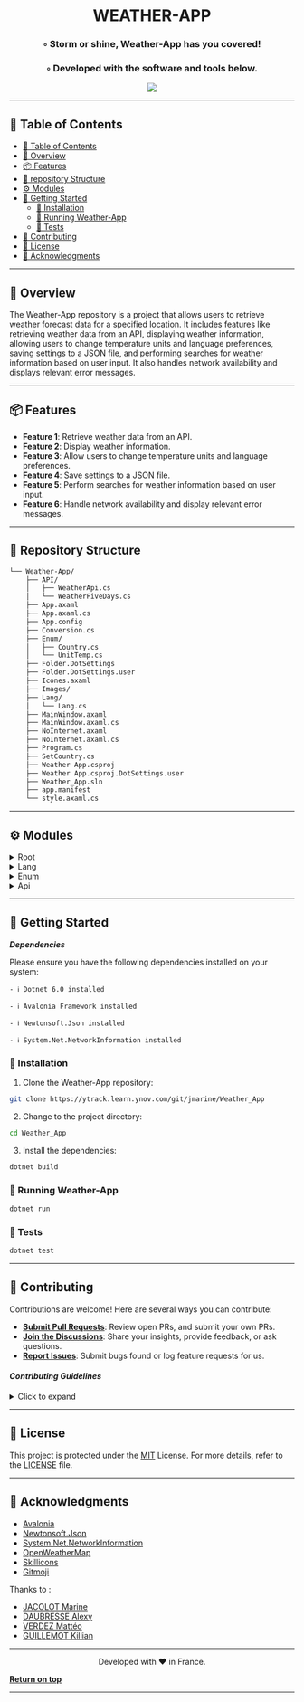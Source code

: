 <!---->

<div align="center">
    <h1>WEATHER-APP</h1>
    <h3>◦ Storm or shine, Weather-App has you covered!</h3>
    <h3>◦ Developed with the software and tools below.</h3>
</div>

<p align="center">
  <a href="https://skillicons.dev">
    <img src=https://skillicons.dev/icons?i=cs,git,idea />
  </a>
</p>

---

## 📖 Table of Contents
- [📖 Table of Contents](#-table-of-contents)
- [📍 Overview](#-overview)
- [📦 Features](#-features)
- [📂 repository Structure](#-repository-structure)
- [⚙️ Modules](#modules)
- [🚀 Getting Started](#-getting-started)
    - [🔧 Installation](#-installation)
    - [🤖 Running Weather-App](#-running-Weather-App)
    - [🧪 Tests](#-tests)
- [🤝 Contributing](#-contributing)
- [📄 License](#-license)
- [👏 Acknowledgments](#-acknowledgments)

---


## 📍 Overview

The Weather-App repository is a project that allows users to retrieve weather forecast data for a specified location. It includes features like retrieving weather data from an API, displaying weather information, allowing users to change temperature units and language preferences, saving settings to a JSON file, and performing searches for weather information based on user input. It also handles network availability and displays relevant error messages.

---

## 📦 Features

- **Feature 1**: Retrieve weather data from an API.
- **Feature 2**: Display weather information.
- **Feature 3**: Allow users to change temperature units and language preferences.
- **Feature 4**: Save settings to a JSON file.
- **Feature 5**: Perform searches for weather information based on user input.
- **Feature 6**: Handle network availability and display relevant error messages.

---


## 📂 Repository Structure

```sh
└── Weather-App/
    ├── API/
    │   ├── WeatherApi.cs
    │   └── WeatherFiveDays.cs
    ├── App.axaml
    ├── App.axaml.cs
    ├── App.config
    ├── Conversion.cs
    ├── Enum/
    │   ├── Country.cs
    │   └── UnitTemp.cs
    ├── Folder.DotSettings
    ├── Folder.DotSettings.user
    ├── Icones.axaml
    ├── Images/
    ├── Lang/
    │   └── Lang.cs
    ├── MainWindow.axaml
    ├── MainWindow.axaml.cs
    ├── NoInternet.axaml
    ├── NoInternet.axaml.cs
    ├── Program.cs
    ├── SetCountry.cs
    ├── Weather App.csproj
    ├── Weather App.csproj.DotSettings.user
    ├── Weather_App.sln
    ├── app.manifest
    └── style.axaml.cs

```

---


## ⚙️ Modules

<details closed><summary>Root</summary>

| File                                                                                                                                               | Summary                                                                                                                                                                                                                                                                                                                                                                                                                                           |
|----------------------------------------------------------------------------------------------------------------------------------------------------| ---                                                                                                                                                                                                                                                                                                                                                                                                                                               |
| [app.manifest](https://ytrack.learn.ynov.com/git/jmarine/Weather_App/src/branch/master/app.manifest)                                               | The code represents the directory structure of a Weather App project, organized into different folders and files. The "app.manifest" file contains XML code that defines the compatibility of the application with different versions of Windows. It ensures that the application has been tested and designed to work on Windows 10.                                                                                                             |
| [Weather_App.sln](https://ytrack.learn.ynov.com/git/jmarine/Weather_App/src/branch/master/Weather_App.sln)                                         | This code represents the directory structure of a Weather App project. It includes various files and folders such as API for weather data, App.axaml for the application interface, Enum for country and temperature unit options, Lang for language translations, MainWindow for the main window interface, and NoInternet for handling internet connectivity issues. The code also includes project configurations for different CPU platforms. |
| [Weather App.csproj.DotSettings.user](https://ytrack.learn.ynov.com/git/jmarine/Weather_App/src/branch/master/Weather+App.csproj.DotSettings.user) | The code is a snippet from the Weather App project's.csproj.DotSettings.user file. It defines two entries for ignored paths and paths with incorrect casing during code inspection. One entry points to the "icon.png" file located in the project directory, and the other entry specific to the user's home directory.                                                                                                                          |
| [Weather App.csproj](https://ytrack.learn.ynov.com/git/jmarine/Weather_App/src/branch/master/Weather+App.csproj)                                   | The code is a project file for a Weather App written in C#. It includes references to various Avalonia packages for UI development, as well as Newtonsoft.Json for JSON parsing. The app supports.NET 6.0 and includes an application manifest. It also includes item groups for the solution file and resources like images.                                                                                                                     |
| [SetCountry.cs](https://ytrack.learn.ynov.com/git/jmarine/Weather_App/src/branch/master/SetCountry.cs)                                             | The code in SetCountry.cs provides a method, "SetCountryEnum", that sets the chosen country based on the provided index. It uses a switch statement to assign the appropriate country enum value to the "Country" property in the "MainWindow" class. If the index provided is not within the range of available countries, it defaults to English.                                                                                               |
| [Program.cs](https://ytrack.learn.ynov.com/git/jmarine/Weather_App/src/branch/master/Program.cs)                                                   | The code in the Program.cs file initializes and configures an Avalonia application for a Weather App. It ensures that the necessary dependencies and fonts are detected and used. The application is then started with a classic desktop lifetime. The code also includes comments explaining the purpose and usage of the different sections.                                                                                                    |
| [NoInternet.axaml.cs](https://ytrack.learn.ynov.com/git/jmarine/Weather_App/src/branch/master/NoInternet.axaml.cs)                                 | This code is part of a weather app project. The code represents the functionality of the "NoInternet" page in the app. It checks if there is an internet connection available using the NetworkInterface class. If an internet connection is available, it opens the MainWindow and closes the current page.                                                                                                                                      |
| [NoInternet.axaml](https://ytrack.learn.ynov.com/git/jmarine/Weather_App/src/branch/master/NoInternet.axaml)                                       | The code above represents the XAML markup for a window titled "NoInternet". The window contains a grid with one row, and within the row, there is a text block displaying the message "No Internet Connection" with a font size of 20. There is also a button within the grid that triggers an event when clicked.                                                                                                                                |
| [MainWindow.axaml.cs](https://ytrack.learn.ynov.com/git/jmarine/Weather_App/src/branch/master/MainWindow.axaml.cs)                                 | This code represents the main functionality of a Weather App. It includes features such as retrieving weather data from an API, displaying weather information, allowing the user to change temperature units and language preferences, saving settings to a JSON file, and performing searches for weather information based on user input. The code also handles network availability and displays error messages when necessary.               |
| [MainWindow.axaml](https://ytrack.learn.ynov.com/git/jmarine/Weather_App/src/branch/master/MainWindow.axaml)                                       | HTTPStatus Exception: 400                                                                                                                                                                                                                                                                                                                                                                                                                         |
| [Icones.axaml](https://ytrack.learn.ynov.com/git/jmarine/Weather_App/src/branch/master/Icones.axaml)                                               | The code is a XAML file that contains styles for an application's user interface. It defines a preview container with a border and allows for the addition of controls for previewing purposes. Additionally, the file provides a section for defining styles that can be applied to various UI elements within the application.                                                                                                                  |
| [Folder.DotSettings.user](https://ytrack.learn.ynov.com/git/jmarine/Weather_App/src/branch/master/Folder.DotSettings.user)                         | This code applies a specific exclusion rule in a DotSettings.user file located in the Folder.DotSettings.user path. The rule excludes a specific file (MainWindow.axaml.cs) from code inspections in the Visual Studio IDE.                                                                                                                                                                                                                       |
| [Folder.DotSettings](https://ytrack.learn.ynov.com/git/jmarine/Weather_App/src/branch/master/Folder.DotSettings)                                   | The code in Folder.DotSettings is a resource dictionary in XAML format. It sets the value of a property called "/Default/CodeEditing/SuppressNullableWarningFix/Enabled/@EntryValue" to False. This property is related to suppressing Nullable Warning Fix in code editing.                                                                                                                                                                      |
| [Conversion.cs](https://ytrack.learn.ynov.com/git/jmarine/Weather_App/src/branch/master/Conversion.cs)                                             | The "Conversion.cs" file contains a class called "Conversion" that provides several static methods for unit conversion and other operations. The methods include converting Kelvin temperature to Celsius or Fahrenheit, getting the two-letter country code based on a country name, and downloading an image from a URL to a specified location.                                                                                                |
| [App.config](https://ytrack.learn.ynov.com/git/jmarine/Weather_App/src/branch/master/App.config)                                                   | The code represents a directory tree structure of a Weather App project, containing various files and folders. The App.config file contains configuration settings for the application, including an API key.                                                                                                                                                                                                                                     |
| [App.axaml.cs](https://ytrack.learn.ynov.com/git/jmarine/Weather_App/src/branch/master/App.axaml.cs)                                               | The code represents the main entry point of the Weather App application. It checks if the device has an active network connection using the NetworkInterface class. If there is a network connection, it creates an instance of the MainWindow class and sets it as the main window of the application. If there is no network connection, it creates an instance of the NoInternet class and sets it as the main window.                         |
| [App.axaml](https://ytrack.learn.ynov.com/git/jmarine/Weather_App/src/branch/master/App.axaml)                                                     | This code is an XML file that belongs to an Avalonia UI project for a Weather App. It defines the application's main window layout and styling. The code imports the FluentTheme and references an Icones.axaml file for additional styles. It also specifies the RequestedThemeVariant as "Default", which means the app will follow the system's theme variant (e.g., Dark or Light).                                                           |

</details>

<details closed><summary>Lang</summary>

| File                                                                    | Summary                                                                                                                                                                                                                                                                                                                                                                                                                                                                                                       |
| ---                                                                     | ---                                                                                                                                                                                                                                                                                                                                                                                                                                                                                                           |
| [Lang.cs](https://ytrack.learn.ynov.com/git/jmarine/Weather_App/src/branch/master/Lang/Lang.cs) | The code in the Lang/Lang.cs file provides a method to convert a language name into its corresponding language code. It includes a switch statement that takes a language name as an input and returns the corresponding language code based on that name. The supported language names and their corresponding codes are listed in the switch cases. If the input language name does not match any of the supported names, the method defaults to returning "en" as the language code, representing English. |

</details>

<details closed><summary>Enum</summary>

| File                                                                            | Summary                                                                                                                                                                                                           |
| ---                                                                             | ---                                                                                                                                                                                                               |
| [UnitTemp.cs](https://ytrack.learn.ynov.com/git/jmarine/Weather_App/src/branch/master/Enum/UnitTemp.cs) | The code defines an enumeration called UnitTemp within the Enum namespace of the Weather_App project. The enumeration represents three different temperature units: Celsius, Fahrenheit, and Kelvin.              |
| [Country.cs](https://ytrack.learn.ynov.com/git/jmarine/Weather_App/src/branch/master/Enum/Country.cs)   | The code in the "Enum/Country.cs" file defines an enumeration called "Country". It contains a list of country names in different languages that are used as options for selecting the country in the Weather App. |

</details>

<details closed><summary>Api</summary>

| File                                                                                         | Summary                                                                                                                                                                                                                                                                                                                                                                                                                                                                                                                                                                                        |
| ---                                                                                          | ---                                                                                                                                                                                                                                                                                                                                                                                                                                                                                                                                                                                            |
| [WeatherFiveDays.cs](https://ytrack.learn.ynov.com/git/jmarine/Weather_App/src/branch/master/API/WeatherFiveDays.cs) | The code represents a WeatherFiveDays class that is responsible for making API requests to retrieve weather data for the next five days. It uses the OpenWeatherMap API and requires an API key to authorize the requests. The GetWeatherFiveDays method takes in the location (name and country) and returns the weather forecast for the specified location. The response is deserialized into a Weather5Days object, which contains various details about the weather for each day. The class also includes nested classes that represent the different properties of the weather forecast. |
| [WeatherApi.cs](https://ytrack.learn.ynov.com/git/jmarine/Weather_App/src/branch/master/API/WeatherApi.cs)           | The code represents a WeatherApi class that is responsible for making API calls to retrieve weather forecast data. It uses the HttpClient class to send HTTP requests and the Newtonsoft.Json library to deserialize the response into an instance of the ApiClass model. The GetWeatherForecast method takes in the name of a location and its country and returns weather forecast data for that location. The API key is obtained from the configuration settings.                                                                                                                          |

</details>

---

## 🚀 Getting Started

***Dependencies***

Please ensure you have the following dependencies installed on your system:

`- ℹ️ Dotnet 6.0 installed`

`- ℹ️ Avalonia Framework installed`

`- ℹ️ Newtonsoft.Json installed`

`- ℹ️ System.Net.NetworkInformation installed`

### 🔧 Installation

1. Clone the Weather-App repository:
```sh
git clone https://ytrack.learn.ynov.com/git/jmarine/Weather_App
```

2. Change to the project directory:
```sh
cd Weather_App
```

3. Install the dependencies:
```sh
dotnet build
```

### 🤖 Running Weather-App

```sh
dotnet run
```

### 🧪 Tests
```sh
dotnet test
```

---

## 🤝 Contributing

Contributions are welcome! Here are several ways you can contribute:

- **[Submit Pull Requests](https://ytrack.learn.ynov.com/git/jmarine/Weather_App/src/branch/master/CONTRIBUTING.md)**: Review open PRs, and submit your own PRs.
- **[Join the Discussions](https://github.com/Ahliko/Weather-App/discussions)**: Share your insights, provide feedback, or ask questions.
- **[Report Issues](https://github.com/Ahliko/Weather-App/issues)**: Submit bugs found or log feature requests for us.

#### *Contributing Guidelines*

<details closed>
<summary>Click to expand</summary>

1. **Fork the Repository**: Start by forking the project repository to your GitHub account.
2. **Clone Locally**: Clone the forked repository to your local machine using a Git client.
   ```sh
   git clone <your-forked-repo-url>
   ```
3. **Create a New Branch**: Always work on a new branch, giving it a descriptive name.
   ```sh
   git checkout -b new-feature-x
   ```
4. **Make Your Changes**: Develop and test your changes locally.
5. **Commit Your Changes**: Commit with a clear and concise message describing your updates.
   ```sh
   git commit -m 'Implemented new feature x.'
   ```
6. **Push to Gitea**: Push the changes to your forked repository.
   ```sh
   git push origin new-feature-x
   ```
7. **Submit a Pull Request**: Create a PR against the original project repository. Clearly describe the changes and their motivations.

Once your PR is reviewed and approved, it will be merged into the main branch.

</details>

---

## 📄 License


This project is protected under the [MIT](https://choosealicense.com/licenses/mit) License. For more details, refer to the [LICENSE](LICENSE) file.

---

## 👏 Acknowledgments

- [Avalonia](https://avaloniaui.net)
- [Newtonsoft.Json](https://www.newtonsoft.com/json)
- [System.Net.NetworkInformation](https://docs.microsoft.com/en-us/dotnet/api/system.net.networkinformation?view=net-6.0)
- [OpenWeatherMap](https://openweathermap.org/api)
- [Skillicons](https://skillicons.dev)
- [Gitmoji](https://gitmoji.dev)

Thanks to :
- [JACOLOT Marine](mailto:marine.jacolot@ynov.com)
- [DAUBRESSE Alexy](mailto:alexy.daubresse@ynov.com)
- [VERDEZ Mattéo](mailto:matteo.verdez@ynov.com)
- [GUILLEMOT Killian](mailto:killian.guillemot@ynov.com)
---

<div align="center">
    <p>Developed with ❤️ in France.</p>
</div>

[**Return on top**](#-table-of-contents)

---

